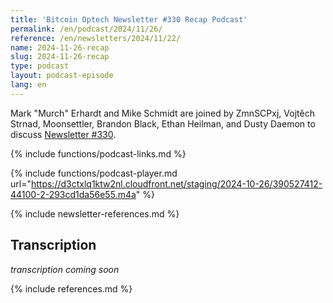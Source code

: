 ```yaml
---
title: 'Bitcoin Optech Newsletter #330 Recap Podcast'
permalink: /en/podcast/2024/11/26/
reference: /en/newsletters/2024/11/22/
name: 2024-11-26-recap
slug: 2024-11-26-recap
type: podcast
layout: podcast-episode
lang: en
---
```

Mark "Murch" Erhardt and Mike Schmidt are joined by ZmnSCPxj, Vojtěch Strnad,
Moonsettler, Brandon Black, Ethan Heilman, and Dusty Daemon to discuss [Newsletter #330]({{page.reference}}).

{% include functions/podcast-links.md %}

{% include functions/podcast-player.md url="https://d3ctxlq1ktw2nl.cloudfront.net/staging/2024-10-26/390527412-44100-2-293cd1da56e55.m4a" %}

{% include newsletter-references.md %}

## Transcription

_transcription coming soon_

{% include references.md %}
